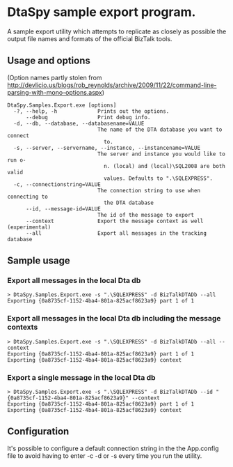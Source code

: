 # DtaSpy sample export program.

A sample export utility which attempts to replicate as closely as possible the output file names and formats of the official BizTalk tools.

## Usage and options

   (Option names partly stolen from http://devlicio.us/blogs/rob_reynolds/archive/2009/11/22/command-line-parsing-with-mono-options.aspx)

    DtaSpy.Samples.Export.exe [options]
      -?, --help, -h             Prints out the options.
          --debug                Print debug info.
      -d, --db, --database, --databasename=VALUE
                                 The name of the DTA database you want to connect
                                   to.
      -s, --server, --servername, --instance, --instancename=VALUE
                                 The server and instance you would like to run o-
                                   n. (local) and (local)\SQL2008 are both valid
                                   values. Defaults to ".\SQLEXPRESS".
      -c, --connectionstring=VALUE
                                 The connection string to use when connecting to
                                   the DTA database
          --id, --message-id=VALUE
                                 The id of the message to export
          --context              Export the message context as well (experimental)
          --all                  Export all messages in the tracking database

## Sample usage

### Export all messages in the local Dta db

    > DtaSpy.Samples.Export.exe -s ".\SQLEXPRESS" -d BizTalkDTADb --all
    Exporting {0a8735cf-1152-4ba4-801a-825acf8623a9} part 1 of 1

### Export all messages in the local Dta db including the message contexts

    > DtaSpy.Samples.Export.exe -s ".\SQLEXPRESS" -d BizTalkDTADb --all --context
    Exporting {0a8735cf-1152-4ba4-801a-825acf8623a9} part 1 of 1    
    Exporting {0a8735cf-1152-4ba4-801a-825acf8623a9} context


### Export a single message in the local Dta db

    > DtaSpy.Samples.Export.exe -s ".\SQLEXPRESS" -d BizTalkDTADb --id "{0a8735cf-1152-4ba4-801a-825acf8623a9}" --context
    Exporting {0a8735cf-1152-4ba4-801a-825acf8623a9} part 1 of 1    
    Exporting {0a8735cf-1152-4ba4-801a-825acf8623a9} context

## Configuration

It's possible to configure a default connection string in the the App.config file to avoid having to enter -c -d or -s every time you run the utility.

